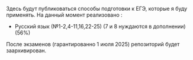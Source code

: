 Здесь будут публиковаться способы подготовки к ЕГЭ, которые я буду применять.
На данный момент реализовано :
* Русский язык (№1-2,4-11,16,22-25) (7 и 8 нуждаются в дополнении) (56%)


После экзаменов (гарантированно 1 июля 2025) репозиторий будет заархивирован.

